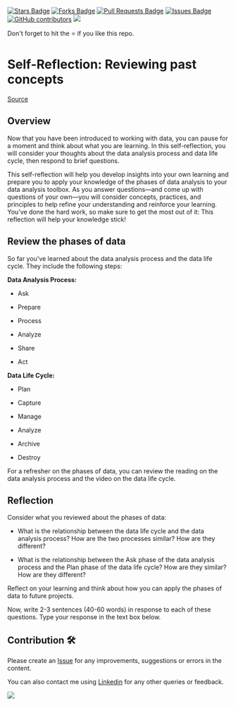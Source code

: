 <a href="https://github.com/drshahizan/data-analytics/stargazers"><img src="https://img.shields.io/github/stars/drshahizan/data-analytics" alt="Stars Badge"/></a>
<a href="https://github.com/drshahizan/data-analytics/network/members"><img src="https://img.shields.io/github/forks/drshahizan/data-analytics" alt="Forks Badge"/></a>
<a href="https://github.com/drshahizan/data-analytics/pulls"><img src="https://img.shields.io/github/issues-pr/drshahizan/data-analytics" alt="Pull Requests Badge"/></a>
<a href="https://github.com/drshahizan/data-analytics/issues"><img src="https://img.shields.io/github/issues/drshahizan/data-analytics" alt="Issues Badge"/></a>
<a href="https://github.com/drshahizan/data-analytics/graphs/contributors"><img alt="GitHub contributors" src="https://img.shields.io/github/contributors/drshahizan/data-analytics?color=2b9348"></a>
![](https://visitor-badge.glitch.me/badge?page_id=drshahizan/data-analytics)

Don't forget to hit the :star: if you like this repo.

# Self-Reflection: Reviewing past concepts
[Source](https://www.coursera.org/learn/foundations-data/quiz/i7dtz/self-reflection-reviewing-past-concepts)

## Overview

Now that you have been introduced to working with data, you can pause for a moment and think about what you are learning. In this self-reflection, you will consider your thoughts about the data analysis process and data life cycle, then respond to brief questions. 

This self-reflection will help you develop insights into your own learning and prepare you to apply your knowledge of the phases of data analysis to your data analysis toolbox. As you answer questions—and come up with questions of your own—you will consider concepts, practices, and principles to help refine your understanding and reinforce your learning. You’ve done the hard work, so make sure to get the most out of it: This reflection will help your knowledge stick!

## Review the phases of data

So far you’ve learned about the data analysis process and the data life cycle. They include the following steps:

**Data Analysis Process:**
- Ask

- Prepare

- Process

- Analyze

- Share

- Act

**Data Life Cycle:**
- Plan

- Capture

- Manage

- Analyze

- Archive

- Destroy

For a refresher on the phases of data, you can review the reading on the data analysis process and the video on the data life cycle.

## Reflection

Consider what you reviewed about the phases of data:

- What is the relationship between the data life cycle and the data analysis process? How are the two processes similar? How are they different?

- What is the relationship between the Ask phase of the data analysis process and the Plan phase of the data life cycle? How are they similar? How are they different?

Reflect on your learning and think about how you can apply the phases of data to future projects.

Now, write 2-3 sentences (40-60 words) in response to each of these questions. Type your response in the text box below.

## Contribution 🛠️
Please create an [Issue](https://github.com/drshahizan/data-analytics/issues) for any improvements, suggestions or errors in the content.

You can also contact me using [Linkedin](https://www.linkedin.com/in/drshahizan/) for any other queries or feedback.

![](https://visitor-badge.glitch.me/badge?page_id=drshahizan)
